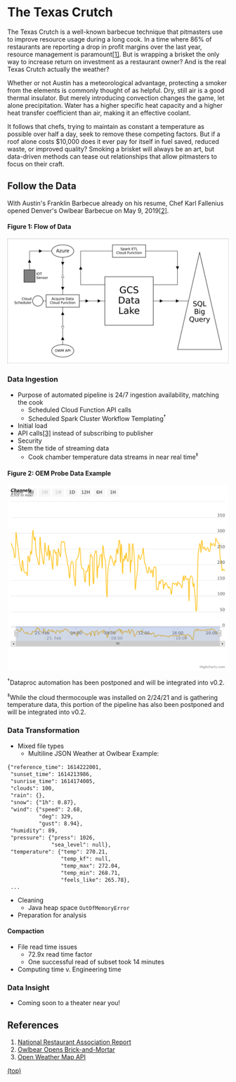 # The Texas Crutch

The Texas Crutch is a well-known barbecue technique that pitmasters use to improve resource usage during a long cook. In a time where 86% of restaurants are reporting a drop in profit margins over the last year, resource management is paramount[[1]](#references). But is wrapping a brisket the only way to increase return on investment as a restaurant owner? And is the real Texas Crutch actually the weather?

Whether or not Austin has a meteorological advantage, protecting a smoker from the elements is commonly thought of as helpful. Dry, still air is a good thermal insulator. But merely introducing convection changes the game, let alone precipitation. Water has a higher specific heat capacity and a higher heat transfer coefficient than air, making it an effective coolant.

It follows that chefs, trying to maintain as constant a temperature as possible over half a day, seek to remove these competing factors. But if a roof alone costs $10,000 does it ever pay for itself in fuel saved, reduced waste, or improved quality? Smoking a brisket will always be an art, but data-driven methods can tease out relationships that allow pitmasters to focus on their craft.

## Follow the Data

With Austin's Franklin Barbecue already on his resume, Chef Karl Fallenius opened Denver's Owlbear Barbecue on May 9, 2019[[2]](#references). 

#### Figure 1: Flow of Data
![Flow of Data](factor0/images/flowOfData.png)

### Data Ingestion

- Purpose of automated pipeline is 24/7 ingestion availability, matching the cook
    - Scheduled Cloud Function API calls
    - Scheduled Spark Cluster Workflow Templating<sup>†</sup>
- Initial load
- API calls[[3]](#references) instead of subscribing to publisher
- Security
- Stem the tide of streaming data
    - Cook chamber temperature data streams in near real time<sup>‡</sup>

#### Figure 2: OEM Probe Data Example
![Sample Thermocouple Data](factor0/images/thermoworksPlot2021.02.25.21.37.png)

<sup>†</sup>Dataproc automation has been postponed and will be integrated into v0.2.

<sup>‡</sup>While the cloud thermocouple was installed on 2/24/21 and is gathering temperature data, this portion of the pipeline has also been postponed and will be integrated into v0.2.

### Data Transformation

- Mixed file types
    - Multiline JSON Weather at Owlbear Example:
```
{"reference_time": 1614222001,
 "sunset_time": 1614213986,
 "sunrise_time": 1614174005,
 "clouds": 100,
 "rain": {},
 "snow": {"1h": 0.87},
 "wind": {"speed": 2.68,
          "deg": 329,
          "gust": 8.94},
 "humidity": 89,
 "pressure": {"press": 1026,
              "sea_level": null},
 "temperature": {"temp": 270.21,
                 "temp_kf": null,
                 "temp_max": 272.04,
                 "temp_min": 268.71,
                 "feels_like": 265.78},
 ...
```

- Cleaning
    - Java heap space `OutOfMemoryError`
- Preparation for analysis

#### Compaction

- File read time issues
    - 72.9x read time factor
    - One successful read of subset took 14 minutes
- Computing time v. Engineering time

### Data Insight

- Coming soon to a theater near you!

## References
1. [National Restaurant Association Report](https://restaurant.org/downloads/pdfs/advocacy/covid-19-restaurant-impact-survey-v-state-results)
1. [Owlbear Opens Brick-and-Mortar](https://www.denverpost.com/2019/05/09/owlbear-barbecue-restaurant-open-denver/)
1. [Open Weather Map API](http://api.openweathermap.org/)

[(top)](#the-texas-crutch)